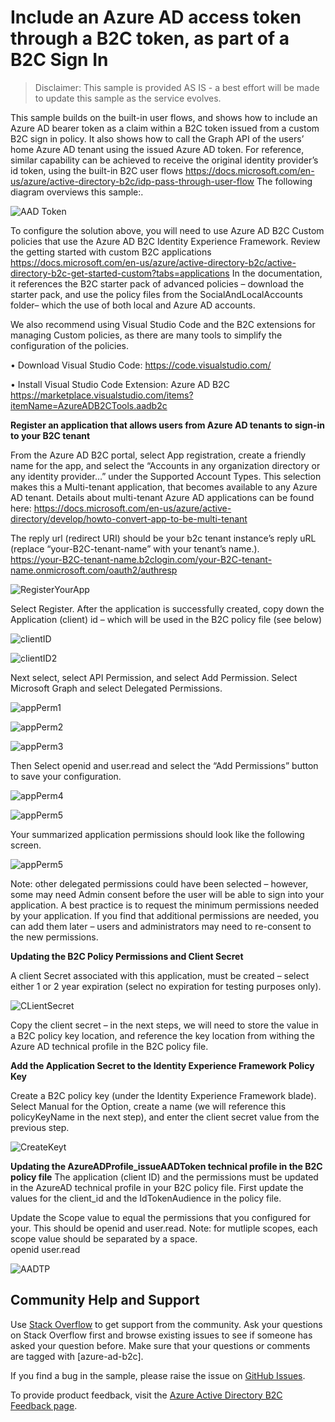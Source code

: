 # Include an Azure AD access token through a B2C token, as part of a B2C Sign In
> Disclaimer: This sample is provided AS IS - a best effort will be made to update this sample as the service evolves.

This sample builds on the built-in user flows, and shows how to include an Azure AD bearer token as a claim within a B2C token issued from a custom B2C sign in policy.  It also shows how to call the Graph API of the users’ home Azure AD tenant using the issued Azure AD token.  For reference, similar capability can be achieved to receive the original identity provider’s id token, using the built-in B2C user flows
https://docs.microsoft.com/en-us/azure/active-directory-b2c/idp-pass-through-user-flow
The following diagram overviews this sample:.

![AAD Token](media/IssueAADTokenThroughB2C.jpg)

To configure the solution above, you will need to use Azure AD B2C Custom policies that use the Azure AD B2C Identity Experience Framework.  Review the getting started with custom B2C applications
https://docs.microsoft.com/en-us/azure/active-directory-b2c/active-directory-b2c-get-started-custom?tabs=applications
In the documentation, it references the B2C starter pack of advanced policies – download the starter pack, and use the policy files from the SocialAndLocalAccounts folder– which the use of both local and Azure AD accounts.   

We also recommend using Visual Studio Code and the B2C extensions for managing Custom policies, as there are many tools to simplify the configuration of the policies.

•	Download Visual Studio Code:  https://code.visualstudio.com/

•	Install Visual Studio Code Extension: Azure AD B2C  https://marketplace.visualstudio.com/items?itemName=AzureADB2CTools.aadb2c

**Register an application that allows users from Azure AD tenants to sign-in to your B2C tenant**

From the Azure AD B2C portal, select App registration, create a friendly name for the app, and select the “Accounts in any organization directory or any identity provider…” under the Supported Account Types.   This selection makes this a Multi-tenant application, that becomes available to any Azure AD tenant.  Details about multi-tenant Azure AD applications can be found here:  https://docs.microsoft.com/en-us/azure/active-directory/develop/howto-convert-app-to-be-multi-tenant

The reply url (redirect URI) should be your b2c tenant instance’s reply uRL  (replace “your-B2C-tenant-name” with your tenant’s name.).  
https://your-B2C-tenant-name.b2clogin.com/your-B2C-tenant-name.onmicrosoft.com/oauth2/authresp


![RegisterYourApp](media/RegisterYourApp.jpg) 

Select Register.  After the application is successfully created, copy down the Application (client) id – which will be used in the B2C policy file (see below)

![clientID](media/ClientID.jpg)

![clientID2](media/ClientID2.jpg)

Next select, select API Permission, and select Add Permission.  Select Microsoft Graph and select Delegated Permissions.
 
![appPerm1](media/AppPermissions1.jpg)

![appPerm2](media/AppPermissions2.jpg)

![appPerm3](media/AppPermissions3.jpg)

Then Select openid  and user.read and select the “Add Permissions” button to save your configuration.  
       
![appPerm4](media/AppPermissions4.jpg)

![appPerm5](media/AppPermissions5.jpg)


Your summarized application permissions should look like the following screen.

![appPerm5](media/AppPermissions6.jpg) 

Note: other delegated permissions could have been selected – however, some may need Admin consent before the user will be able to sign into your application. A  best practice is to request the minimum permissions needed by your application.  If you find that additional permissions are needed, you can add them later – users and administrators may need to re-consent to the new permissions.

**Updating the B2C Policy Permissions and Client Secret**

A client Secret associated with this application, must be created – select either 1 or 2 year expiration (select no expiration for testing purposes only).  

![CLientSecret](media/ClientSecret.jpg)
 
Copy the client secret – in the next steps, we will need to store the value in a B2C policy key location, and reference the key location from withing the Azure AD technical profile in the B2C policy file.  

**Add the Application Secret to the Identity Experience Framework Policy Key**

Create a B2C policy key (under the Identity Experience Framework blade).  Select Manual for the Option, create a name (we will reference this policyKeyName in the next step), and enter the client secret value from the previous step.

![CreateKeyt](media/CreateKey.jpg)

**Updating the AzureADProfile_issueAADToken technical profile in the B2C policy file**
The application (client ID) and the permissions must be updated in the AzureAD technical profile in your B2C policy file.   First update the values for the client_id and the IdTokenAudience in the policy file.

Update the Scope value to equal the permissions that you configured for your.  This should be openid and user.read.   Note: for mutliple scopes, each scope value should be separated by a space.  
      <Item Key="scope">openid user.read</Item>


![AADTP](media/AAD-TP.jpg)  
 

## Community Help and Support
Use [Stack Overflow](https://stackoverflow.com/questions/tagged/azure-ad-b2c) to get support from the community. Ask your questions on Stack Overflow first and browse existing issues to see if someone has asked your question before. Make sure that your questions or comments are tagged with [azure-ad-b2c].

If you find a bug in the sample, please raise the issue on [GitHub Issues](https://github.com/azure-ad-b2c/samples/issues).

To provide product feedback, visit the [Azure Active Directory B2C Feedback page](https://feedback.azure.com/forums/169401-azure-active-directory?category_id=160596).

